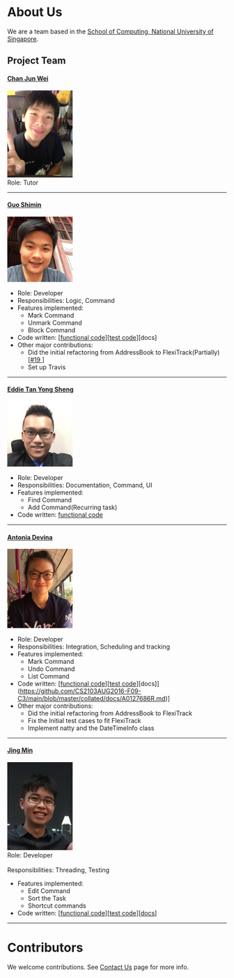 # About Us

We are a team based in the [School of Computing, National University of Singapore](http://www.comp.nus.edu.sg).

## Project Team

#### [Chan Jun Wei]()
<img src="images/ChanJunWei.jpg" width="150"><br>
Role: Tutor <br>  

-----

#### [Guo Shimin](https://github.com/shimin2016)
<img src="images/GuoShiMin.jpg" width="150"><br>
* Role: Developer <br>  
* Responsibilities: Logic, Command
* Features implemented:
	* Mark Command
	* Unmark Command
	* Block Command
* Code written: [[functional code](https://github.com/CS2103AUG2016-F09-C3/main/blob/master/collated/main/A0138455Y.md)][[test code](https://github.com/CS2103AUG2016-F09-C3/main/blob/master/collated/test/A0138455Y.md)][docs]
* Other major contributions:
	* Did the initial refactoring from AddressBook to FlexiTrack(Partially) [[#19 ](https://github.com/CS2103AUG2016-F09-C3/main/pull/19)]
	* Set up Travis

-----

#### [Eddie Tan Yong Sheng](https://github.com/e-tys) 
<img src="images/EddieTan.jpg" width="150"><br>
* Role: Developer <br>  
* Responsibilities: Documentation, Command, UI
* Features implemented:
	* Find Command
	* Add Command(Recurring task)
* Code written: [functional code](A0147092E.md)
-----

#### [Antonia Devina](https://github.com/antoniadevina)
<img src="images/AntoniaDevina.jpeg" width="150"><br>
* Role: Developer <br>  
* Responsibilities: Integration, Scheduling and tracking
* Features implemented:
	* Mark Command 
	* Undo Command 
	* List Command 
* Code written: [[functional code](https://github.com/CS2103AUG2016-F09-C3/main/blob/master/collated/main/A0127686R.md)][[test code](https://github.com/CS2103AUG2016-F09-C3/main/blob/master/collated/test/A0127686R.md)][docs]](https://github.com/CS2103AUG2016-F09-C3/main/blob/master/collated/docs/A0127686R.md)]
* Other major contributions:
	* Did the initial refactoring from AddressBook to FlexiTrack 
	* Fix the Initial test cases to fit FlexiTrack 
	* Implement natty and the DateTimeInfo class

-----

#### [Jing Min](https://github.com/teojm37)
<img src="images/JingMin.jpg" width="150"><br>
 Role: Developer <br>  
 Responsibilities: Threading, Testing
 * Features implemented:
	* Edit Command 
	* Sort the Task
	* Shortcut commands
* Code written: [[functional code](https://github.com/CS2103AUG2016-F09-C3/main/blob/master/collated/main/A0127855W.md)][[test code](https://github.com/CS2103AUG2016-F09-C3/main/blob/master/collated/test/A0127855W.md)][[docs](https://github.com/CS2103AUG2016-F09-C3/main/blob/master/collated/docs/A0127855W.md)]
 -----


# Contributors

We welcome contributions. See [Contact Us](ContactUs.md) page for more info.

